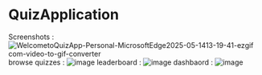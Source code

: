 # QuizApplication

Screenshots : 
![WelcometoQuizApp-Personal-MicrosoftEdge2025-05-1413-19-41-ezgif com-video-to-gif-converter](https://github.com/user-attachments/assets/ddd68ff2-27dc-4ac1-a1fb-a85bdd1bc0f2)
browse quizzes : 
![image](https://github.com/user-attachments/assets/7a217d1d-cea7-4799-808f-e1720b01fdcf)
leaderboard : 
![image](https://github.com/user-attachments/assets/3de32958-baf7-4a95-8622-137dba43aff5)
dashbaord : 
![image](https://github.com/user-attachments/assets/4f4213b4-6dec-4895-b599-5e940aa6cbdb)


